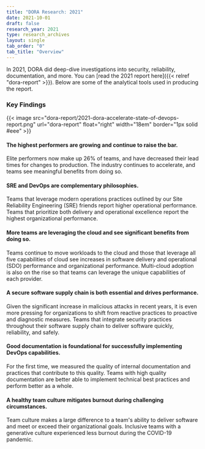 ```yaml
---
title: "DORA Research: 2021"
date: 2021-10-01
draft: false
research_year: 2021
type: research_archives
layout: single
tab_order: "0"
tab_title: "Overview"
---
```


In 2021, DORA did deep-dive investigations into security, reliability, documentation, and more. You can [read the 2021 report here]({{< relref "dora-report" >}}). Below are some of the analytical tools used in producing the report.

### Key Findings

{{< image src="dora-report/2021-dora-accelerate-state-of-devops-report.png" url="dora-report" float="right" width="18em" border="1px solid #eee" >}}

#### The highest performers are growing and continue to raise the bar. 
Elite performers now make up 26% of teams, and have decreased their lead times for changes to production. The industry continues to accelerate, and teams see meaningful benefits from doing so. 

#### SRE and DevOps are complementary philosophies. 
Teams that leverage modern operations practices outlined by our Site Reliability Engineering (SRE) friends report higher operational performance. Teams that prioritize both delivery and operational excellence report the highest organizational performance. 

#### More teams are leveraging the cloud and see significant benefits from doing so. 
Teams continue to move workloads to the cloud and those that leverage all five capabilities of cloud see increases in software delivery and operational (SDO) performance and organizational performance. Multi-cloud adoption is also on the rise so that teams can leverage the unique capabilities of each provider.

#### A secure software supply chain is both essential and drives performance. 
Given the significant increase in malicious attacks in recent years, it is even more pressing for organizations to shift from reactive practices to proactive and diagnostic measures. Teams that integrate security practices throughout their software supply chain to deliver software quickly, reliability, and safely. 

#### Good documentation is foundational for successfully implementing DevOps capabilities. 
For the first time, we measured the quality of internal documentation and practices that contribute to this quality. Teams with high quality documentation are better able to implement technical best practices and perform better as a whole. 

#### A healthy team culture mitigates burnout during challenging circumstances. 
Team culture makes a large difference to a team's ability to deliver software and meet or exceed their organizational goals. Inclusive teams with a generative culture experienced less burnout during the COVID-19 pandemic. 
